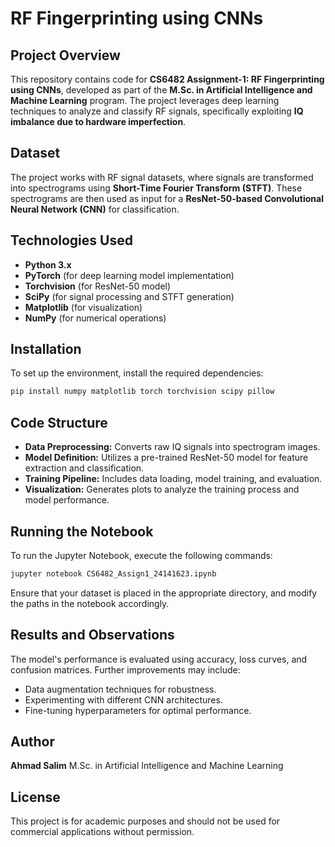 # RF Fingerprinting using CNNs

## Project Overview
This repository contains code for **CS6482 Assignment-1: RF Fingerprinting using CNNs**, developed as part of the **M.Sc. in Artificial Intelligence and Machine Learning** program. The project leverages deep learning techniques to analyze and classify RF signals, specifically exploiting **IQ imbalance due to hardware imperfection**.

## Dataset
The project works with RF signal datasets, where signals are transformed into spectrograms using **Short-Time Fourier Transform (STFT)**. These spectrograms are then used as input for a **ResNet-50-based Convolutional Neural Network (CNN)** for classification.

## Technologies Used
- **Python 3.x**
- **PyTorch** (for deep learning model implementation)
- **Torchvision** (for ResNet-50 model)
- **SciPy** (for signal processing and STFT generation)
- **Matplotlib** (for visualization)
- **NumPy** (for numerical operations)

## Installation
To set up the environment, install the required dependencies:

```bash
pip install numpy matplotlib torch torchvision scipy pillow
```

## Code Structure
- **Data Preprocessing:** Converts raw IQ signals into spectrogram images.
- **Model Definition:** Utilizes a pre-trained ResNet-50 model for feature extraction and classification.
- **Training Pipeline:** Includes data loading, model training, and evaluation.
- **Visualization:** Generates plots to analyze the training process and model performance.

## Running the Notebook
To run the Jupyter Notebook, execute the following commands:

```bash
jupyter notebook CS6482_Assign1_24141623.ipynb
```

Ensure that your dataset is placed in the appropriate directory, and modify the paths in the notebook accordingly.

## Results and Observations
The model's performance is evaluated using accuracy, loss curves, and confusion matrices. Further improvements may include:
- Data augmentation techniques for robustness.
- Experimenting with different CNN architectures.
- Fine-tuning hyperparameters for optimal performance.

## Author
**Ahmad Salim**
M.Sc. in Artificial Intelligence and Machine Learning

## License
This project is for academic purposes and should not be used for commercial applications without permission.

